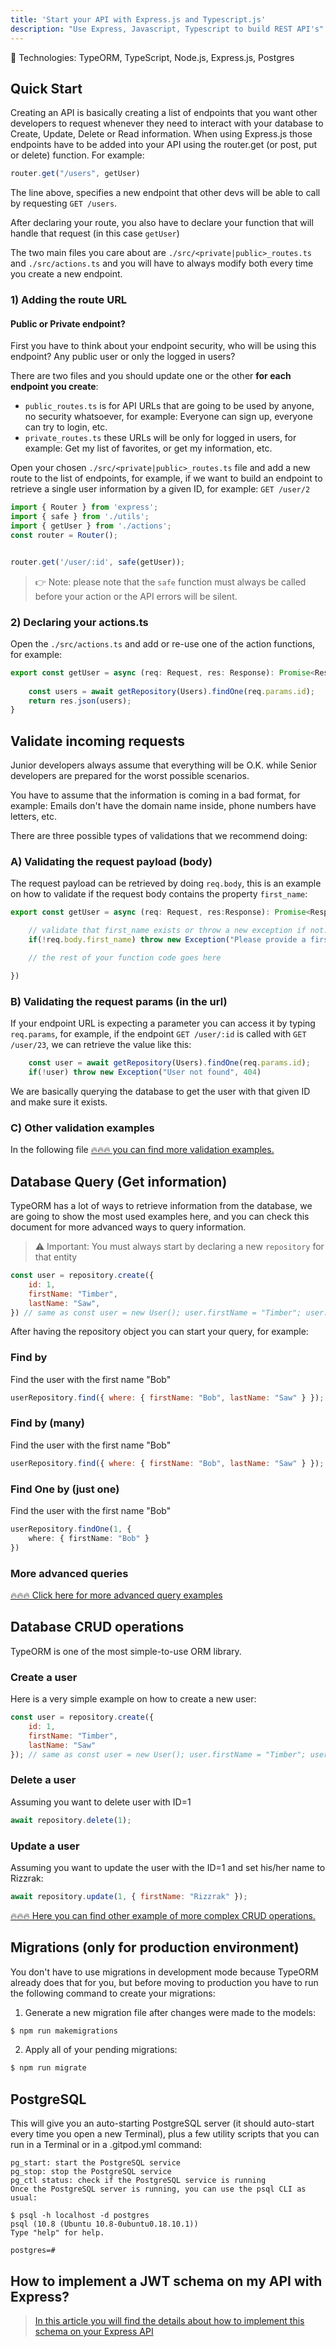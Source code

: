 ```yaml
---
title: 'Start your API with Express.js and Typescript.js'
description: "Use Express, Javascript, Typescript to build REST API's"
---
```



🍬 Technologies: TypeORM, TypeScript, Node.js, Express.js, Postgres

## Quick Start

Creating an API is basically creating a list of endpoints that you want other developers to request whenever they need to interact with your database to Create, Update, Delete or Read information. 
When using Express.js those endpoints have to be added into your API using the router.get (or post, put or delete) function. For example:

```js
router.get("/users", getUser)
```

The line above, specifies a new endpoint that other devs will be able to call by requesting `GET /users`.

After declaring your route, you also have to declare your function that will handle that request (in this case `getUser`)

The two main files you care about are `./src/<private|public>_routes.ts` and `./src/actions.ts` and you will have to always modify both every time you create a new endpoint.

### 1) Adding the route URL

#### Public or Private endpoint?

First you have to think about your endpoint security, who will be using this endpoint? Any public user or only the logged in users?

There are two files and you should update one or the other **for each endpoint you create**:

- `public_routes.ts` is for API URLs that are going to be used by anyone, no security whatsoever, for example: Everyone can sign up, everyone can try to login, etc.
- `private_routes.ts` these URLs will be only for logged in users, for example: Get my list of favorites, or get my information, etc.

Open your chosen `./src/<private|public>_routes.ts` file and add a new route to the list of endpoints, for example, if we want to build an endpoint to retrieve a single user information by a given ID, for example: `GET /user/2`

```ts
import { Router } from 'express';
import { safe } from './utils';
import { getUser } from './actions';
const router = Router();


router.get('/user/:id', safe(getUser));
```

> 👉 Note: please note that the `safe` function must always be called before your action or the API errors will be silent.

### 2) Declaring your actions.ts

Open the `./src/actions.ts` and add or re-use one of the action functions, for example:

```ts
export const getUser = async (req: Request, res: Response): Promise<Response> =>{
	
	const users = await getRepository(Users).findOne(req.params.id);
	return res.json(users);
}
```

## Validate incoming requests

Junior developers always assume that everything will be O.K. while Senior developers are prepared for the worst possible scenarios.

You have to assume that the information is coming in a bad format, for example: Emails don't have the domain name inside, phone numbers have letters, etc.

There are three possible types of validations that we recommend doing:

### A) Validating the request payload (body)

The request payload can be retrieved by doing `req.body`, this is an example on how to validate if the request body contains the property `first_name`:

```ts
export const getUser = async (req: Request, res:Response): Promise<Response> =>{

	// validate that first_name exists or throw a new exception if not.
	if(!req.body.first_name) throw new Exception("Please provide a first_name")

	// the rest of your function code goes here

})
```

### B) Validating the request params (in the url)

If your endpoint URL is expecting a parameter you can access it by typing `req.params`, for example, if the endpoint `GET /user/:id` is called with `GET /user/23`, we can retrieve the value like this:

```ts
	const user = await getRepository(Users).findOne(req.params.id);
	if(!user) throw new Exception("User not found", 404)
```

We are basically querying the database to get the user with that given ID and make sure it exists.

### C) Other validation examples

In the following file [🔥🔥🔥 you can find more validation examples.](https://4geeks.com/docs/start/express-example-actions) 

## Database Query (Get information)

TypeORM has a lot of ways to retrieve information from the database, we are going to show the most used examples here, and you can check this document for more advanced ways to query information.

> ⚠️ Important: You must always start by declaring a new `repository` for that entity

```js
const user = repository.create({
    id: 1,
    firstName: "Timber",
    lastName: "Saw",
}) // same as const user = new User(); user.firstName = "Timber"; user.lastName = "Saw";
```

After having the repository object you can start your query, for example:

### Find by

Find the user with the first name "Bob"

```js
userRepository.find({ where: { firstName: "Bob", lastName: "Saw" } });
```

### Find by (many)

Find the user with the first name "Bob"

```js
userRepository.find({ where: { firstName: "Bob", lastName: "Saw" } });
```

### Find One by (just one)

Find the user with the first name "Bob"

```typescript
userRepository.findOne(1, {
    where: { firstName: "Bob" }
})
``` 

### More advanced queries

[🔥🔥🔥 Click here for more advanced query examples](https://4geeks.com/docs/start/express-query)

## Database CRUD operations

TypeORM is one of the most simple-to-use ORM library.

### Create a user 

Here is a very simple example on how to create a new user:

```js
const user = repository.create({
    id: 1,
    firstName: "Timber",
    lastName: "Saw"
}); // same as const user = new User(); user.firstName = "Timber"; user.lastName = "Saw";
```

### Delete a user

Assuming you want to delete user with ID=1

```js
await repository.delete(1);
```

### Update a user

Assuming you want to update the user with the ID=1 and set his/her name to Rizzrak:

```js
await repository.update(1, { firstName: "Rizzrak" });
```

[🔥🔥🔥 Here you can find other example of more complex CRUD operations.](https://4geeks.com/docs/start/express-crud)

## Migrations (only for production environment)

You don't have to use migrations in development mode because TypeORM already does that for you, but before moving to production you have to run the following command to create your migrations:

1. Generate a new migration file after changes were made to the models:

```bash
$ npm run makemigrations
```

2. Apply all of your pending migrations:

```bash
$ npm run migrate
```


## PostgreSQL


This will give you an auto-starting PostgreSQL server (it should auto-start every time you open a new Terminal), plus a few utility scripts that you can run in a Terminal or in a .gitpod.yml command:

```
pg_start: start the PostgreSQL service
pg_stop: stop the PostgreSQL service
pg_ctl status: check if the PostgreSQL service is running
Once the PostgreSQL server is running, you can use the psql CLI as usual:

$ psql -h localhost -d postgres
psql (10.8 (Ubuntu 10.8-0ubuntu0.18.10.1))
Type "help" for help.

postgres=#
```

## How to implement a JWT schema on my API with Express?

> [In this article you will find the details about how to implement this schema on your Express API](https://4geeks.com/lesson/what-is-jwt-and-how-to-implement-with-express)